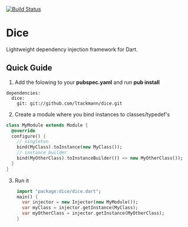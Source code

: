 [![Build Status](https://drone.io/github.com/ltackmann/dice/status.png)](https://drone.io/github.com/ltackmann/dice/latest)

Dice
====
Lightweight dependency injection framework for Dart.

Quick Guide
-----------

1. Add the folowing to your **pubspec.yaml** and run **pub install**
```
dependencies:
  dice:
    git: git://github.com/ltackmann/dice.git
```

2. Create a module where you bind instances to classes/typedef's
```dart
class MyModule extends Module {
  @override 
  configure() {
    // singleton
    bind(MyClass).toInstance(new MyClass());
    // instance builder
    bind(MyOtherClass).toInstanceBuilder(() => new MyOtherClass());
  }
}
```

3. Run it
```dart
    import "package:dice/dice.dart";
    main() {
      var injector = new Injector(new MyModule());
      var myClass = injector.getInstance(MyClass);
      var myOtherClass = injector.getInstance(MyOtherClass);
    }
```